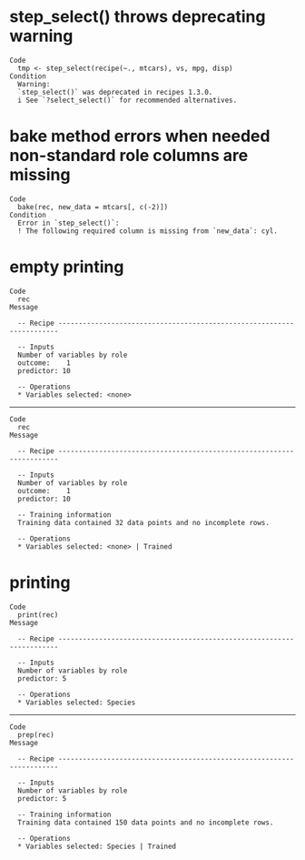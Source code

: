 # step_select() throws deprecating warning

    Code
      tmp <- step_select(recipe(~., mtcars), vs, mpg, disp)
    Condition
      Warning:
      `step_select()` was deprecated in recipes 1.3.0.
      i See `?select_select()` for recommended alternatives.

# bake method errors when needed non-standard role columns are missing

    Code
      bake(rec, new_data = mtcars[, c(-2)])
    Condition
      Error in `step_select()`:
      ! The following required column is missing from `new_data`: cyl.

# empty printing

    Code
      rec
    Message
      
      -- Recipe ----------------------------------------------------------------------
      
      -- Inputs 
      Number of variables by role
      outcome:    1
      predictor: 10
      
      -- Operations 
      * Variables selected: <none>

---

    Code
      rec
    Message
      
      -- Recipe ----------------------------------------------------------------------
      
      -- Inputs 
      Number of variables by role
      outcome:    1
      predictor: 10
      
      -- Training information 
      Training data contained 32 data points and no incomplete rows.
      
      -- Operations 
      * Variables selected: <none> | Trained

# printing

    Code
      print(rec)
    Message
      
      -- Recipe ----------------------------------------------------------------------
      
      -- Inputs 
      Number of variables by role
      predictor: 5
      
      -- Operations 
      * Variables selected: Species

---

    Code
      prep(rec)
    Message
      
      -- Recipe ----------------------------------------------------------------------
      
      -- Inputs 
      Number of variables by role
      predictor: 5
      
      -- Training information 
      Training data contained 150 data points and no incomplete rows.
      
      -- Operations 
      * Variables selected: Species | Trained

